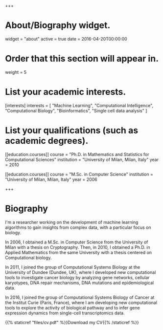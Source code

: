 +++
# About/Biography widget.
widget = "about"
active = true
date = 2016-04-20T00:00:00

# Order that this section will appear in.
weight = 5

# List your academic interests.
[interests]
  interests = [
    "Machine Learning",
    "Computational Intelligence",
    "Computational Biology",
    "Bioinformatics",
    "Single cell data analysis"
  ]

# List your qualifications (such as academic degrees).
[[education.courses]]
  course = "Ph.D. in Mathematics and Statistics for Computational Sciences"
  institution = "University of Milan, Milan, Italy"
  year = 2010

[[education.courses]]
  course = "M.Sc. in Computer Science"
  institution = "University of Milan, Milan, Italy"
  year = 2006
 
+++

# Biography

I'm a researcher working on the development of machine learning algorithms to gain insights from complex data, with a particular focus on biology.

In 2006, I obtained a M.Sc. in Computer Science from the University of Milan with a thesis on Cryptography. Then, in 2010, I obtained a Ph.D. in Applied Mathematics from the same University with a thesis centered on Computational biology.

In 2011, I joined the group of Computational Systems Biology at the University of Dundee (Dundee, UK), where I developed new computational tools to investigate cancer biology by analyzing gene networks, cellular karyotypes, DNA repair mechanisms, DNA mutations and  epidemiological data.

In 2016, I joined the group of Computational Systems Biology of Cancer at the Institut Curie (Paris, France), where I am developing new computational tools to explore the activity of biological pathway and to infer gene expression dynamics from single-cell transcriptomics data.

{{% staticref "files/cv.pdf" %}}Download my CV{{% /staticref %}}


